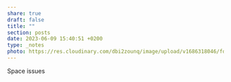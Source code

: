 ```yaml
---
share: true
draft: false
title: ""
section: posts
date: 2023-06-09 15:40:51 +0200
type: _notes
photo: https://res.cloudinary.com/dbi2zounq/image/upload/v1686318046/fdkmztifttfy61cijvis.jpg
---
```


Space issues
